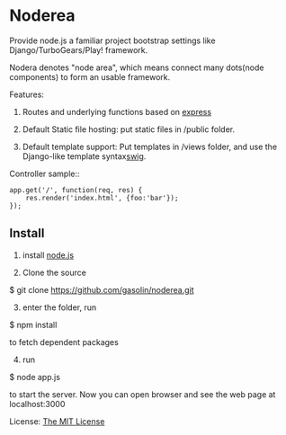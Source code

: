 Noderea
=========

Provide node.js a familiar project bootstrap settings like Django/TurboGears/Play! framework.

Nodera denotes "node area", which means connect many dots(node components) to form an usable framework.


Features:

1. Routes and underlying functions based on [express](http://www.expressjs.com)

2. Default Static file hosting: put static files in /public folder.

3. Default template support: Put templates in /views folder, and use the Django-like template syntax[swig](http://paularmstrong.github.com/swig).

Controller sample::

    app.get('/', function(req, res) {
        res.render('index.html', {foo:'bar'});
    });

Install
---------------

1. install [node.js](http://www.nodejs.org)

2. Clone the source

$ git clone https://github.com/gasolin/noderea.git

3. enter the folder, run

$ npm install

to fetch dependent packages

4. run

$ node app.js

to start the server. Now you can open browser and see the web page at localhost:3000 

License: [The MIT License](http://opensource.org/licenses/MIT)
